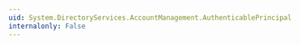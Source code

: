 ```yaml
---
uid: System.DirectoryServices.AccountManagement.AuthenticablePrincipal.UserCannotChangePassword
internalonly: False
---
```

